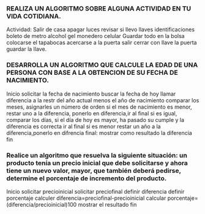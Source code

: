 ### REALIZA UN ALGORITMO SOBRE ALGUNA ACTIVIDAD EN TU VIDA COTIDIANA.
Actividad: Salir de casa
apagar luces
revisar si llevo llaves 
identificaciones 
boleto de metro
alcohol gel
monedero
celular
Guardar todo en la bolsa
colocarse el tapabocas
acercarse a la puerta
salir
cerrar con llave la puerta 
guardar la llave.
   
### DESARROLLA UN ALGORITMO QUE CALCULE LA EDAD DE UNA PERSONA CON BASE A LA OBTENCION DE SU FECHA DE NACIMIENTO.
Inicio
solicitar la fecha de nacimiento
buscar la fecha de hoy
llamar diferencia a la restr del año actual menos el año de nacimiento 
comparar los meses, asignarles un número de orden
si el mes de nacimiento es menor, restar uno a la diferencia, ponerlo en diferencia,ir al final
si es igual, comparar los días, si el día de hoy es mayor, ha pasado su cumple y la diferencia es correcta ir al final
si es menor restar un año a la diferencia,ponerlo en difrencia
final:
mostrar como resultado la diferencia
fin

###  Realice un algoritmo que resuelva la siguiente situación: un producto tenía un precio inicial que debe solicitarse y ahora tiene un nuevo valor, mayor, que también deberá pedirse, determine el porcentaje de incremento del producto. 
Inicio
solicitar precioinicial
solicitar preciofinal
definir diferencia 
definir porcentaje
calculer diferencia=preciofinal-precioinicial
calcular porcentaje=(diferencia/precioinicial)100
mostrar el resultado
fin

